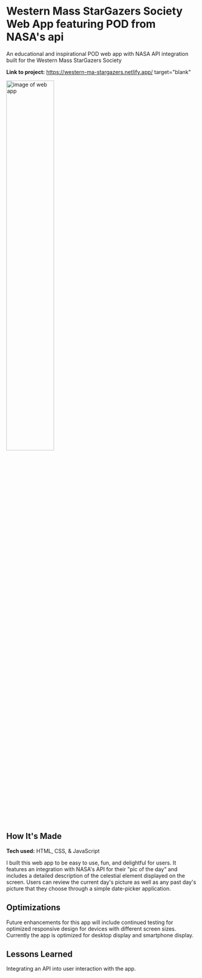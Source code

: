 # Western Mass StarGazers Society Web App featuring POD from NASA's api
An educational and inspirational POD web app with NASA API integration built for the Western Mass StarGazers Society 

**Link to project:** https://western-ma-stargazers.netlify.app/ target="blank"

<img alt="image of web app" src="https://brianoneil.netlify.app/images/nasa.png" width=50%>

## How It's Made

**Tech used:** HTML, CSS, & JavaScript

I built this web app to be easy to use, fun, and delightful for users. It features an integration with NASA's API for their "pic of the day" and includes a detailed description of the celestial element displayed on the screen. Users can review the current day's picture as well as any past day's picture that they choose through a simple date-picker application.

## Optimizations
Future enhancements for this app will include continued testing for optimized responsive design for devices with different screen sizes. Currently the app is optimized for desktop display and smartphone display.

## Lessons Learned
Integrating an API into user interaction with the app.
